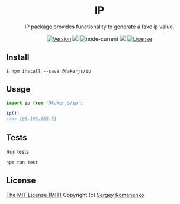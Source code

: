 <h1 align="center">IP</h1>
<p align="center">
IP package provides functionality to generate a fake ip value.
</p>

<p align="center">
<a href="https://github.com/faker-javascript/ip/releases"><img alt="Version" src="https://img.shields.io/github/release/faker-javascript/ip.svg?label=version&color=green"></a> <img src="https://img.shields.io/npm/dt/@fakerjs/ip"> <img alt="node-current" src="https://img.shields.io/node/v/@fakerjs/ip"> <a href="https://github.com/faker-javascript/ip/actions/workflows/ci.yml"><img src="https://github.com/faker-javascript/ip/actions/workflows/ci.yml/badge.svg"></a> <a href="https://github.com/faker-javascript/ip"><img src="https://img.shields.io/badge/license-MIT-blue.svg?color=green" alt="License"></a>
</p>

## Install

```
$ npm install --save @fakerjs/ip
```

## Usage

```js
import ip from '@fakerjs/ip';

ip();
//=> 168.195.165.81
```

## Tests

Run tests

```
npm run test
```

## License
[The MIT License (MIT)](https://github.com/faker-javascript/ip/blob/main/LICENSE)
Copyright (c) [Sergey Romanenko](https://github.com/Awilum)

